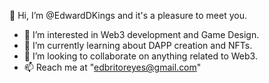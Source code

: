 👋 Hi, I’m @EdwardDKings and it's a pleasure to meet you.
- 👀 I’m interested in Web3 development and Game Design.
- 🌱 I’m currently learning about DAPP creation and NFTs.
- 💞️ I’m looking to collaborate on anything related to Web3.
- 📫 Reach me at "edbritoreyes@gmail.com"

<!---
EdwardDKings/EdwardDKings is a ✨ special ✨ repository because its `README.md` (this file) appears on your GitHub profile.
You can click the Preview link to take a look at your changes.
--->
